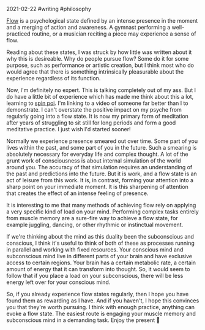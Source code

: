 2021-02-22 #writing #philosophy

[Flow](https://en.wikipedia.org/wiki/Flow_(psychology)) is a psychological state defined by an intense presence in the moment and a merging of action and awareness. A gymnast performing a well-practiced routine, or a musician reciting a piece may experience a sense of flow. 

Reading about these states, I was struck by how little was written about it why this is desireable. Why do people pursue flow? Some do it for some purpose, such as performance or artistic creation, but I think most who do would agree that there is something intrinsically pleasurable about the experience regardless of its function. 

Now, I'm definitely no expert. This is talking completely out of my ass. But I do have a little bit of experience which has made me think about this a lot, learning to [spin poi](https://youtu.be/VMjxn1oLRMo). I'm linking to a video of someone far better than I to demonstrate. I can't overstate the positive impact on my psyche from regularly going into a flow state. It is now my primary form of meditation after years of struggling to sit still for long periods and form a good meditative practice. I just wish I'd started sooner!

Normally we experience presence smeared out over time. Some part of you lives within the past, and some part of you in the future. Such a smearing is absolutely necessary for everyday life and complex thought. A lot of the grunt work of consciousness is about internal simulation of the world around you. The accuracy of that simulation requires an understanding of the past and predictions into the future. But it is work, and a flow state is an act of leisure from this work. It is, in contrast, forming your attention into a sharp point on your immediate moment. It is this sharpening of attention that creates the effect of an intense feeling of presence.

It is interesting to me that many methods of achieving flow rely on applying a very specific kind of load on your mind. Performing complex tasks entirely from muscle memory are a sure-fire way to achieve a flow state, for example juggling, dancing, or other rhythmic or instinctual movement.

If we're thinking about the mind as this duality been the subconscious and conscious, I think it's useful to think of both of these as processes running in parallel and working with fixed resources. Your conscious mind and subconscious mind live in different parts of your brain and have exclusive access to certain regions. Your brain has a certain metabolic rate, a certain amount of energy that it can transform into thought. So, it would seem to follow that if you place a load on your subconscious, there will be less energy left over for your conscious mind.

So, if you already experience flow states regularly, then I hope you have found them as rewarding as I have. And if you haven't, I hope this convinces you that they're worth pursuing. I think with enough practice, anything can evoke a flow state. The easiest route is engaging your muscle memory and subconscious mind in a demanding task. Enjoy the present 🎁